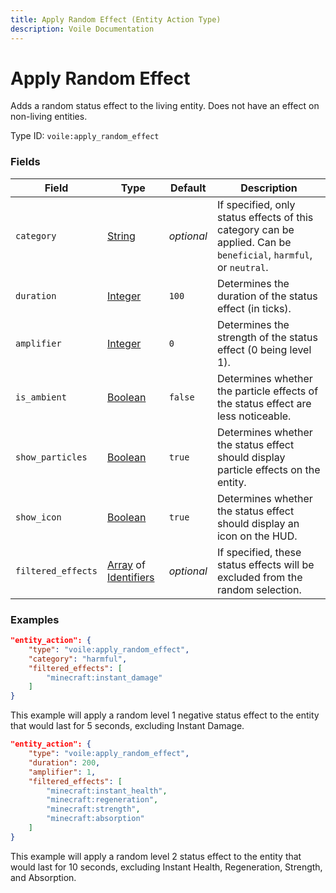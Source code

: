 ```yaml
---
title: Apply Random Effect (Entity Action Type)
description: Voile Documentation
---
```


# Apply Random Effect

Adds a random status effect to the living entity. Does not have an effect on non-living entities.

Type ID: `voile:apply_random_effect`

### Fields

Field | Type | Default | Description
------|------|---------|------------
`category` | [String](https://origins.readthedocs.io/en/latest/types/data_types/string/) | *optional* | If specified, only status effects of this category can be applied. Can be `beneficial`, `harmful`, or `neutral`.
`duration` | [Integer](https://origins.readthedocs.io/en/latest/types/data_types/integer/) | `100` | Determines the duration of the status effect (in ticks).
`amplifier` | [Integer](https://origins.readthedocs.io/en/latest/types/data_types/integer/) | `0` | Determines the strength of the status effect (0 being level 1).
`is_ambient` | [Boolean](https://origins.readthedocs.io/en/latest/types/data_types/boolean/) | `false` | Determines whether the particle effects of the status effect are less noticeable.
`show_particles` | [Boolean](https://origins.readthedocs.io/en/latest/types/data_types/boolean/) | `true` | Determines whether the status effect should display particle effects on the entity.
`show_icon` | [Boolean](https://origins.readthedocs.io/en/latest/types/data_types/boolean/) | `true` | Determines whether the status effect should display an icon on the HUD.
`filtered_effects` | [Array](https://origins.readthedocs.io/en/latest/types/data_types/array/) of [Identifiers](https://origins.readthedocs.io/en/latest/types/data_types/identifier/) | *optional* | If specified, these status effects will be excluded from the random selection.

### Examples

```json
"entity_action": {
    "type": "voile:apply_random_effect",
    "category": "harmful",
    "filtered_effects": [
        "minecraft:instant_damage"
    ]
}
```

This example will apply a random level 1 negative status effect to the entity that would last for 5 seconds, excluding Instant Damage.

```json
"entity_action": {
    "type": "voile:apply_random_effect",
    "duration": 200,
    "amplifier": 1,
    "filtered_effects": [
        "minecraft:instant_health",
        "minecraft:regeneration",
        "minecraft:strength",
        "minecraft:absorption"
    ]
}
```

This example will apply a random level 2 status effect to the entity that would last for 10 seconds, excluding Instant Health, Regeneration, Strength, and Absorption.